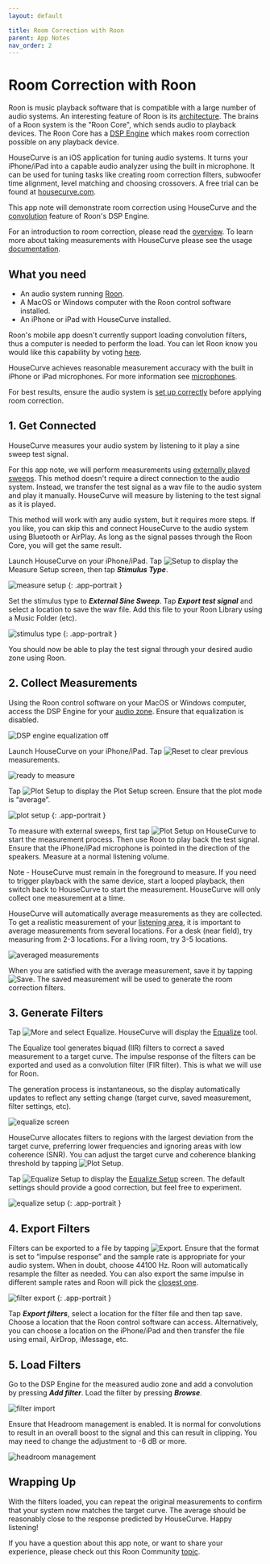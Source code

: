 ```yaml
---
layout: default

title: Room Correction with Roon
parent: App Notes
nav_order: 2
---
```


# Room Correction with Roon

Roon is music playback software that is compatible with a large number of audio systems.  An interesting feature of Roon is its [architecture](https://roonlabs.com/howroonworks).  The brains of a Roon system is the "Roon Core", which sends audio to playback devices.  The Roon Core has a [DSP Engine](https://help.roonlabs.com/portal/en/kb/articles/dsp-engine) which makes room correction possible on any playback device.

HouseCurve is an iOS application for tuning audio systems.  It turns your iPhone/iPad into a capable audio analyzer using the built in microphone.  It can be used for tuning tasks like creating room correction filters, subwoofer time alignment, level matching and choosing crossovers.  A free trial can be found at [housecurve.com](https://housecurve.com).

This app note will demonstrate room correction using HouseCurve and the [convolution](https://help.roonlabs.com/portal/en/kb/articles/dsp-engine-convolution) feature of Roon's DSP Engine.

For an introduction to room correction, please read the [overview](../tuning/equalization.md#what-is-equalization--room-correction).  To learn more about taking measurements with HouseCurve please see the usage [documentation](../usage/USAGE.md).


## What you need

* An audio system running [Roon](https://roonlabs.com/partners).
* A MacOS or Windows computer with the Roon control software installed.
* An iPhone or iPad with HouseCurve installed.

Roon's mobile app doesn't currently support loading convolution filters, thus a computer is needed to perform the load.  You can let Roon know you would like this capability by voting [here](https://community.roonlabs.com/t/loading-convolution-filters-from-a-mobile-device).

HouseCurve achieves reasonable measurement accuracy with the built in iPhone or iPad microphones.  For more information see [microphones](../usage/microphones.md).

For best results, ensure the audio system is [set up correctly](../tuning/TUNING.md) before applying room correction.


## 1. Get Connected

HouseCurve measures your audio system by listening to it play a sine sweep test signal.

For this app note, we will perform measurements using [externally played sweeps](../usage/connecting.md#externally-played-sweeps).  This method doesn't require a direct connection to the audio system.  Instead, we transfer the test signal as a wav file to the audio system and play it manually.  HouseCurve will measure by listening to the test signal as it is played.

This method will work with any audio system, but it requires more steps.  If you like, you can skip this and connect HouseCurve to the audio system using Bluetooth or AirPlay.  As long as the signal passes through the Roon Core, you will get the same result.

Launch HouseCurve on your iPhone/iPad.  Tap <img src="/assets/img/setup.png" alt="Setup" class="app-icon"> to display the Measure Setup screen, then tap ***Stimulus Type***.

![measure setup](/assets/img/roon_measure_setup.png "measure setup")
{: .app-portrait }

Set the stimulus type to  ***External Sine Sweep***.  Tap ***Export test signal*** and select a location to save the wav file.  Add this file to your Roon Library using a Music Folder (etc).

![stimulus type](/assets/img/roon_stimulus_type.png "select external sine sweep and export test signal")
{: .app-portrait }

You should now be able to play the test signal through your desired audio zone using Roon.

## 2. Collect Measurements

Using the Roon control software on your MacOS or Windows computer, access the DSP Engine for your [audio zone](https://help.roonlabs.com/portal/en/kb/articles/dsp-engine-accessing-dsp-engine).  Ensure that equalization is disabled.

![DSP engine equalization off](/assets/img/roon_flat.png "disable all equalization")

Launch HouseCurve on your iPhone/iPad.  Tap <img src="/assets/img/reset.png" alt="Reset" class="app-icon"> to clear previous measurements.

![ready to measure](/assets/img/roon_ready.png "start with an empty plot")

Tap <img src="/assets/img/plot.png" alt="Plot Setup" class="app-icon"> to display the Plot Setup screen.  Ensure that the plot mode is “average”.

![plot setup](/assets/img/roon_plot_setup.png "plot setup screen showing average mode")
{: .app-portrait }

To measure with external sweeps, first tap <img src="/assets/img/measure.png" alt="Plot Setup" class="app-icon"> on HouseCurve to start the measurement process.  Then use Roon to play back the test signal.  Ensure that the iPhone/iPad microphone is pointed in the direction of the speakers.  Measure at a normal listening volume.

Note - HouseCurve must remain in the foreground to measure.  If you need to trigger playback with the same device, start a looped playback, then switch back to HouseCurve to start the measurement.  HouseCurve will only collect one measurement at a time.

HouseCurve will automatically average measurements as they are collected.  To get a realistic measurement of your [listening area](../usage/listening_area.md), it is important to average measurements from several locations.  For a desk (near field), try measuring from 2-3 locations. For a living room, try 3-5 locations.

![averaged measurements](/assets/img/roon_average.png "average measurements to capture listening area")

When you are satisfied with the average measurement, save it by tapping <img src="/assets/img/save.png" alt="Save" class="app-icon">.  The saved measurement will be used to generate the room correction filters.


## 3. Generate Filters

Tap <img src="/assets/img/more.png" alt="More" class="app-icon"> and select Equalize.  HouseCurve will display the [Equalize](../manual/equalize_screen.md) tool.

The Equalize tool generates biquad (IIR) filters to correct a saved measurement to a target curve.  The impulse response of the filters can be exported and used as a convolution filter (FIR filter).  This is what we will use for Roon.

The generation process is instantaneous, so the display automatically updates to reflect any setting change (target curve, saved measurement, filter settings, etc).

![equalize screen](/assets/img/roon_equalized.png "equalize tool creates filers to match saved measurement to target curve")

HouseCurve allocates filters to regions with the largest deviation from the target curve, preferring lower frequencies and ignoring areas with low coherence (SNR).  You can adjust the target curve and coherence blanking threshold by tapping <img src="/assets/img/plot.png" alt="Plot Setup" class="app-icon">.

Tap <img src="/assets/img/setup.png" alt="Equalize Setup" class="app-icon"> to display the [Equalize Setup](../manual/equalize_setup.md) screen.  The default settings should provide a good correction, but feel free to experiment.

![equalize setup](/assets/img/roon_equalize_setup.png "equalize setup controls filter generation")
{: .app-portrait }


## 4. Export Filters

Filters can be exported to a file by tapping <img src="/assets/img/export.png" alt="Export" class="app-icon">.  Ensure that the format is set to “impulse response” and the sample rate is appropriate for your audio system.  When in doubt, choose 44100 Hz.  Roon will automatically resample the filter as needed.  You can also export the same impulse in different sample rates and Roon will pick the [closest one](https://help.roonlabs.com/portal/en/kb/articles/dsp-engine-convolution#Filter_resampling).

![filter export](/assets/img/roon_filter_export.png "export filter settings to file")
{: .app-portrait }

Tap ***Export filters***, select a location for the filter file and then tap save.  Choose a location that the Roon control software can access.  Alternatively, you can choose a location on the iPhone/iPad and then transfer the file using email, AirDrop, iMessage, etc.


## 5. Load Filters

Go to the DSP Engine for the measured audio zone and add a convolution by pressing ***Add filter***.  Load the filter by pressing ***Browse***.

![filter import](/assets/img/roon_convolution.png "load filter")

Ensure that Headroom management is enabled.  It is normal for convolutions to result in an overall boost to the signal and this can result in clipping.  You may need to change the adjustment to -6 dB or more.

![headroom management](/assets/img/roon_headroom.png "enable headroom management")


## Wrapping Up

With the filters loaded, you can repeat the original measurements to confirm that your system now matches the target curve.  The average should be reasonably close to the response predicted by HouseCurve.  Happy listening!

If you have a question about this app note, or want to share your experience, please check out this Roon Community [topic](https://community.roonlabs.com/t/room-correction-using-your-iphone-and-housecurve).




